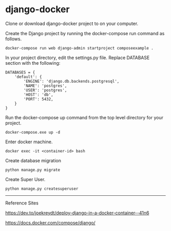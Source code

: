 # django-docker

Clone or download django-docker project to on your computer.

Create the Django project by running the docker-compose run command as follows.

    docker-compose run web django-admin startproject composeexample .

In your project directory, edit the settings.py file. Replace DATABASE section with the following:

```
DATABASES = {
    'default': {
        'ENGINE': 'django.db.backends.postgresql',
        'NAME': 'postgres',
        'USER': 'postgres',
        'HOST': 'db',
        'PORT': 5432,
    }
}
```
Run the docker-compose up command from the top level directory for your project.

    docker-compose.exe up -d 

Enter docker machine.

    docker exec -it <container-id> bash

Create database migration

    python manage.py migrate

Create Super User.

    python manage.py createsuperuser


<hr>
Reference Sites

https://dev.to/joekreydt/deploy-django-in-a-docker-container--41n6

https://docs.docker.com/compose/django/
